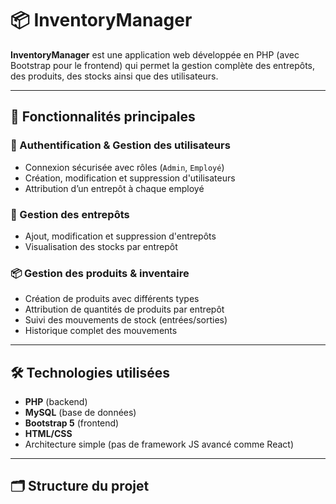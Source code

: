 # 📦 InventoryManager

**InventoryManager** est une application web développée en PHP (avec Bootstrap pour le frontend) qui permet la gestion complète des entrepôts, des produits, des stocks ainsi que des utilisateurs.

---

## 🚀 Fonctionnalités principales

### 🔐 Authentification & Gestion des utilisateurs
- Connexion sécurisée avec rôles (`Admin`, `Employé`)
- Création, modification et suppression d'utilisateurs
- Attribution d’un entrepôt à chaque employé

### 🏢 Gestion des entrepôts
- Ajout, modification et suppression d'entrepôts
- Visualisation des stocks par entrepôt

### 📦 Gestion des produits & inventaire
- Création de produits avec différents types
- Attribution de quantités de produits par entrepôt
- Suivi des mouvements de stock (entrées/sorties)
- Historique complet des mouvements

---

## 🛠️ Technologies utilisées

- **PHP** (backend)
- **MySQL** (base de données)
- **Bootstrap 5** (frontend)
- **HTML/CSS**
- Architecture simple (pas de framework JS avancé comme React)

---

## 🗂️ Structure du projet

